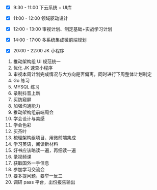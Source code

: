 - [x] 9:30 - 11:00 下云系统 + UI库
- [x] 11:00 - 12:00 领域驱动设计
- [x] 12:00 - 13:00 审视计划、制定基础+实战学习计划
- [x] 14:00 - 17:00 多系统集成微前端规划
- [x] 20:00 - 22:00 JK 小程序




















1. 推动架构组 UI 规范统一
2. 优化 JK 速查小程序
3. 审视本周计划完成情况与大方向是否偏离，同时进行下周整体计划制定
4. Go 练习
5. MYSQL 练习
6. 录制抖音上新
7. 买防窥屏
8.  加强沟通能力
9.  推动架构组前端周会
10. 学会设计与美感
11. 学会色彩
12. 买茶叶
13. 梳理架构组项目、用微前端集成
14. 学习英语，阅读新材料
15. 好书应该略读一遍，再细读一遍
16. 录视频课
17. 获取国外一手信息
18. 参加学习交流会
19. 要多提问题，要举一反三
20. 调研 paas 平台，出份报告输出